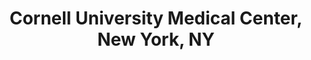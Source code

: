 ---
title: "Cornell University Medical Center, New York, NY"
project_id: 
date: 
conference_id: ""
presenters:
   - peter_bandettini
summary: "Cornell University Medical Center, New York, NY"
file: /assets/presentations/
filename: 
layout: presentation
---